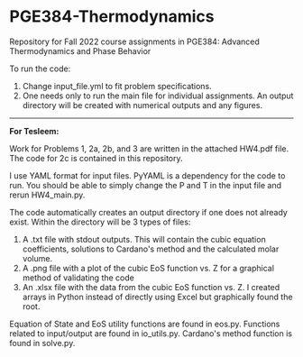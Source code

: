 # PGE384-Thermodynamics
Repository for Fall 2022 course assignments in PGE384: Advanced Thermodynamics and Phase Behavior

To run the code: 
1. Change input_file.yml to fit problem specifications.
2. One needs only to run the main file for individual assignments. An output directory will be created with numerical outputs and any figures.

---
**For Tesleem:**

Work for Problems 1, 2a, 2b, and 3 are written in the attached HW4.pdf file. The code for 2c is contained in this repository.

I use YAML format for input files. PyYAML is a dependency for the code to run. You should be able to simply change the P and T in the input file and rerun HW4_main.py.

The code automatically creates an output directory if one does not already exist. Within the directory will be 3 types of files:
1) A .txt file with stdout outputs. This will contain the cubic equation coefficients, solutions to Cardano's method and the calculated molar volume.
2) A .png file with a plot of the cubic EoS function vs. Z for a graphical method of validating the code
3) An .xlsx file with the data from the cubic EoS function vs. Z. I created arrays in Python instead of directly using Excel but graphically found the root.

Equation of State and EoS utility functions are found in eos.py. Functions related to input/output are found in io_utils.py. Cardano's method function is found in solve.py.


